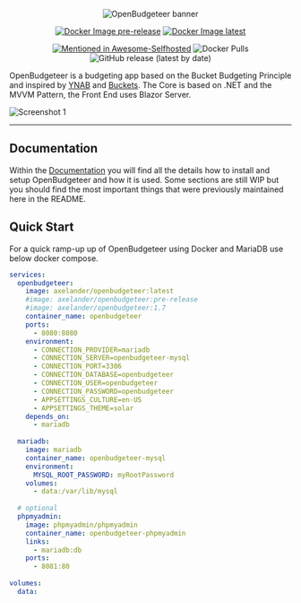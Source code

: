 <p align="center">
    <img alt="OpenBudgeteer banner" src="https://github.com/TheAxelander/OpenBudgeteer/blob/master/assets/banner.png?raw=true">
</p>

<p align="center">
    <a href="https://github.com/TheAxelander/OpenBudgeteer/actions/workflows/docker-image-pre-release.yml" target="_blank"><img alt="Docker Image pre-release" src="https://github.com/TheAxelander/OpenBudgeteer/actions/workflows/docker-image-pre-release.yml/badge.svg"></a>
    <a href="https://github.com/TheAxelander/OpenBudgeteer/actions/workflows/docker-image-master.yml" target="_blank"><img alt="Docker Image latest" src="https://github.com/TheAxelander/OpenBudgeteer/actions/workflows/docker-image-master.yml/badge.svg"></a>
</p>
<p align="center">
    <a href="https://github.com/awesome-selfhosted/awesome-selfhosted#money-budgeting--management" target="_blank"><img alt="Mentioned in Awesome-Selfhosted" src="https://awesome.re/mentioned-badge.svg"></a>
    <img alt="Docker Pulls" src="https://img.shields.io/docker/pulls/axelander/openbudgeteer">
    <img alt="GitHub release (latest by date)" src="https://img.shields.io/github/v/release/theaxelander/openbudgeteer">
</p>

OpenBudgeteer is a budgeting app based on the Bucket Budgeting Principle and inspired by [YNAB](https://www.youneedabudget.com) and [Buckets](https://www.budgetwithbuckets.com). The Core is based on .NET and the MVVM Pattern, the Front End uses Blazor Server.

![Screenshot 1](assets/screenshot1.png)

--------------------

## Documentation

Within the [Documentation](https://theaxelander.github.io) you will find all the details how to install and setup OpenBudgeteer and how it is used. Some sections are still WIP but you should find the most important things that were previously maintained here in the README.

## Quick Start

For a quick ramp-up up of OpenBudgeteer using Docker and MariaDB use below docker compose.

```yml
services:
  openbudgeteer:
    image: axelander/openbudgeteer:latest
    #image: axelander/openbudgeteer:pre-release
    #image: axelander/openbudgeteer:1.7
    container_name: openbudgeteer
    ports:
      - 8080:8080
    environment:
      - CONNECTION_PROVIDER=mariadb
      - CONNECTION_SERVER=openbudgeteer-mysql
      - CONNECTION_PORT=3306
      - CONNECTION_DATABASE=openbudgeteer
      - CONNECTION_USER=openbudgeteer
      - CONNECTION_PASSWORD=openbudgeteer
      - APPSETTINGS_CULTURE=en-US
      - APPSETTINGS_THEME=solar
    depends_on:
      - mariadb
      
  mariadb:
    image: mariadb
    container_name: openbudgeteer-mysql
    environment:
      MYSQL_ROOT_PASSWORD: myRootPassword
    volumes:
      - data:/var/lib/mysql
      
  # optional    
  phpmyadmin:
    image: phpmyadmin/phpmyadmin
    container_name: openbudgeteer-phpmyadmin
    links:
      - mariadb:db
    ports:
      - 8081:80
        
volumes:
  data:
```
